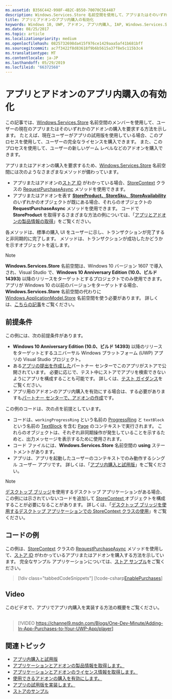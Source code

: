 ```yaml
---
ms.assetid: B356C442-998F-4B2C-B550-70070C5E4487
description: Windows.Services.Store 名前空間を使用して、アプリまたはそのいずれかのアドオンを購入する方法について説明します。
title: アプリとアドオンのアプリ内購入の有効化
keywords: Windows 10, UWP, アドオン, アプリ内購入, IAP, Windows.Services.Store
ms.date: 08/25/2017
ms.topic: article
ms.localizationpriority: medium
ms.openlocfilehash: 0825732698da415f976ce1429aaa5af41b681bff
ms.sourcegitcommit: ac7f3422f8d83618f9b6b5615a37f8e5c115b3c4
ms.translationtype: MT
ms.contentlocale: ja-JP
ms.lasthandoff: 05/29/2019
ms.locfileid: "66372568"
---
```

# <a name="enable-in-app-purchases-of-apps-and-add-ons"></a>アプリとアドオンのアプリ内購入の有効化

この記事では、[Windows.Services.Store](https://docs.microsoft.com/uwp/api/windows.services.store) 名前空間のメンバーを使用して、ユーザーの現在のアプリまたはそのいずれかのアドオンの購入を要求する方法を示します。 たとえば、現在ユーザーがアプリの試用版を使用している場合、このプロセスを使用して、ユーザーの完全なライセンスを購入できます。 また、このプロセスを使用して、ユーザーの新しいゲーム レベルなどのアドオンを購入できます。

アプリまたはアドオンの購入を要求するため、[Windows.Services.Store](https://docs.microsoft.com/uwp/api/windows.services.store) 名前空間には次のようなさまざまなメソッドが備わっています。
* アプリまたはアドオンの[ストア ID](in-app-purchases-and-trials.md#store_ids) がわかっている場合、[StoreContext](https://docs.microsoft.com/uwp/api/windows.services.store.storecontext) クラスの [RequestPurchaseAsync](https://docs.microsoft.com/uwp/api/windows.services.store.storecontext.requestpurchaseasync) メソッドを使用できます。
* アプリまたはアドオンを表す [**StoreProduct**、**StoreSku**、**StoreAvailability**](in-app-purchases-and-trials.md#products-skus) のいずれかのオブジェクトが既にある場合、それらのオブジェクトの **RequestPurchaseAsync** メソッドを使用できます。 コードで **StoreProduct** を取得するさまざまな方法の例については、「[アプリとアドオンの製品情報の取得](get-product-info-for-apps-and-add-ons.md)」をご覧ください。

各メソッドは、標準の購入 UI をユーザーに示し、トランザクションが完了すると非同期的に完了します。 メソッドは、トランザクションが成功したかどうかを示すオブジェクトを返します。

> [!NOTE]
> **Windows.Services.Store** 名前空間は、Windows 10 バージョン 1607 で導入され、Visual Studio で、**Windows 10 Anniversary Edition (10.0、ビルド 14393)** 以降のリリースをターゲットとするプロジェクトでのみ使用できます。 アプリが Windows 10 の以前のバージョンをターゲットする場合、**Windows.Services.Store** 名前空間の代わりに [Windows.ApplicationModel.Store](https://docs.microsoft.com/uwp/api/windows.applicationmodel.store) 名前空間を使う必要があります。 詳しくは、[こちらの記事](in-app-purchases-and-trials-using-the-windows-applicationmodel-store-namespace.md)をご覧ください。

## <a name="prerequisites"></a>前提条件

この例には、次の前提条件があります。
* **Windows 10 Anniversary Edition (10.0、ビルド 14393)** 以降のリリースをターゲットとするユニバーサル Windows プラットフォーム (UWP) アプリの Visual Studio プロジェクト。
* ある[アプリの提出を作成した](https://docs.microsoft.com/windows/uwp/publish/app-submissions)パートナー センターでこのアプリがストアで公開されています。 必要に応じで、テスト中にストアでアプリを検索できないようにアプリを構成することも可能です。 詳しくは、[テスト ガイダンス](in-app-purchases-and-trials.md#testing)をご覧ください。
* アプリ用のアドオンのアプリ内購入を有効にする場合は、する必要がありますも[パートナー センターで、アドオンの作成](../publish/add-on-submissions.md)です。

この例のコードは、次の点を前提としています。
* コードは、```workingProgressRing``` という名前の [ProgressRing](https://docs.microsoft.com/uwp/api/windows.ui.xaml.controls.progressring) と ```textBlock``` という名前の [TextBlock](https://docs.microsoft.com/uwp/api/windows.ui.xaml.controls.textblock) を含む [Page](https://docs.microsoft.com/uwp/api/windows.ui.xaml.controls.page) のコンテキストで実行されます。 これらのオブジェクトは、それぞれ非同期操作が発生していることを示するためと、出力メッセージを表示するために使用されます。
* コード ファイルには、**Windows.Services.Store** 名前空間の **using** ステートメントがあります。
* アプリは、アプリを起動したユーザーのコンテキストでのみ動作するシングル ユーザー アプリです。 詳しくは、「[アプリ内購入と試用版](in-app-purchases-and-trials.md#api_intro)」をご覧ください。

> [!NOTE]
> [デスクトップ ブリッジ](https://developer.microsoft.com/windows/bridges/desktop)を使用するデスクトップ アプリケーションがある場合、この例には示されていないコードを追加して [StoreContext ](https://docs.microsoft.com/uwp/api/windows.services.store.storecontext) オブジェクトを構成することが必要になることがあります。 詳しくは、「[デスクトップ ブリッジを使用するデスクトップ アプリケーションでの StoreContext クラスの使用](in-app-purchases-and-trials.md#desktop)」をご覧ください。

## <a name="code-example"></a>コードの例

この例は、[StoreContext](https://docs.microsoft.com/uwp/api/windows.services.store.storecontext) クラスの [RequestPurchaseAsync](https://docs.microsoft.com/uwp/api/windows.services.store.storecontext.requestpurchaseasync) メソッドを使用して、[ストア ID](in-app-purchases-and-trials.md#store-ids) がわかっているアプリまたはアドオンを購入する方法を示しています。 完全なサンプル アプリケーションについては、[ストア サンプル](https://github.com/Microsoft/Windows-universal-samples/tree/master/Samples/Store)をご覧ください。

> [!div class="tabbedCodeSnippets"]
[!code-csharp[EnablePurchases](./code/InAppPurchasesAndLicenses_RS1/cs/PurchaseAddOnPage.xaml.cs#PurchaseAddOn)]

## <a name="video"></a>Video

このビデオで、アプリでアプリ内購入を実装する方法の概要をご覧ください。
<br/>
<br/>
> [!VIDEO https://channel9.msdn.com/Blogs/One-Dev-Minute/Adding-In-App-Purchases-to-Your-UWP-App/player]

## <a name="related-topics"></a>関連トピック

* [アプリ内購入と試用版](in-app-purchases-and-trials.md)
* [アプリケーションとアドオンの製品情報を取得します。](get-product-info-for-apps-and-add-ons.md)
* [アプリケーションとアドオンのライセンス情報を取得します。](get-license-info-for-apps-and-add-ons.md)
* [使用できるアドオンの購入を有効にします。](enable-consumable-add-on-purchases.md)
* [アプリの試用版を実装します。](implement-a-trial-version-of-your-app.md)
* [ストアのサンプル](https://github.com/Microsoft/Windows-universal-samples/tree/master/Samples/Store)
